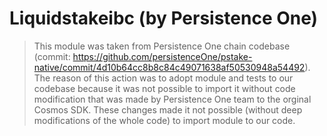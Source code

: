 # Liquidstakeibc (by Persistence One)

> This module was taken from Persistence One chain codebase (commit: https://github.com/persistenceOne/pstake-native/commit/4d10b64cc8b8c84c49071638af50530948a54492). The reason of this action was to adopt module and tests to our codebase because it was not possible to import it without code modification
> that was made by Persistence One team to the orginal Cosmos SDK. These changes made it not possible (without deep modifications of the whole code) to import module to our code.